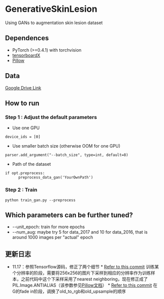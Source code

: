 # GenerativeSkinLesion
Using GANs to augmentation skin lesion dataset

## Dependences  
* PyTorch (>=0.4.1) with torchvision  
* [tensorboardX](https://github.com/lanpa/tensorboardX)  
* [Pillow](https://github.com/python-pillow/Pillow)  

## Data  
[Google Drive Link](https://drive.google.com/drive/folders/1lndmIp75e1uo2cmsdV15yYDMhWRXeCUc?usp=sharing)  

## How to run  

### Step 1 : Adjust the default parameters  

* Use one GPU    
```
device_ids = [0]
```  

* Use smaller batch size (otherwise OOM for one GPU)  
```
parser.add_argument("--batch_size", type=int, default=8)
```  

* Path of the dataset   
```
if opt.preprocess:
      preprocess_data_gan('YourOwnPath')
```  

### Step 2 : Train   

```
python train_gan.py --preprocess
```  

## Which parameters can be further tuned?

* --unit_epoch: train for more epochs
* --num_aug: maybe try 5 for data_2017 and 10 for data_2016, that is around 1000 images per "actual" epoch

## 更新日志
* 11.17：参照Tensorflow源码，修正了两个细节
      * [Refer to this commit](https://github.com/SaoYan/GenerativeSkinLesion/commit/9747160c1424b8c5a45aed2fef856c7bf46aadc1?diff=unified) 训练某个分辨率的阶段，需要将256x256的图片下采样到相应的分辨率作为训练样本，之前代码中这个下采样采用了nearest neighboring，现在修正成了PIL.Image.ANTIALIAS（该参数参见[Pillow文档](https://pillow.readthedocs.io/en/3.0.0/reference/Image.html#PIL.Image.Image.resize)）
      * [Refer to this commit](https://github.com/SaoYan/GenerativeSkinLesion/commit/d9ad43bb83ec800a539849ccd894545d086f2a16) 在G的fade in阶段，调换了old_to_rgb和old_upsample的顺序
